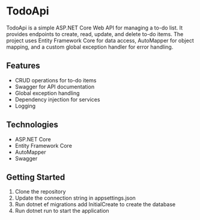 # TodoApi
TodoApi is a simple ASP.NET Core Web API for managing a to-do list. It provides endpoints to create, read, update, and delete to-do items. The project uses Entity Framework Core for data access, AutoMapper for object mapping, and a custom global exception handler for error handling.


## Features

- CRUD operations for to-do items
- Swagger for API documentation
- Global exception handling
- Dependency injection for services
- Logging

## Technologies

- ASP.NET Core
- Entity Framework Core
- AutoMapper
- Swagger

## Getting Started
1. Clone the repository
2. Update the connection string in appsettings.json
3. Run dotnet ef migrations add InitialCreate to create the database
4. Run dotnet run to start the application